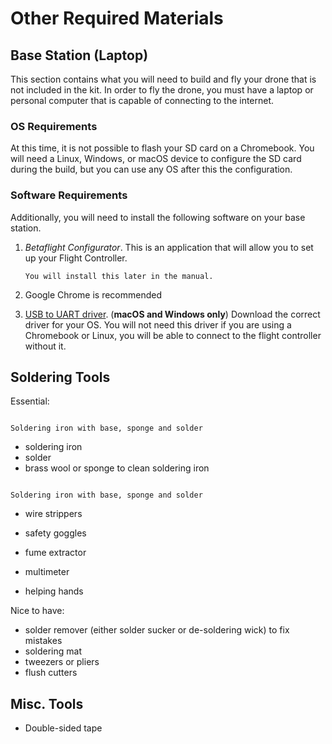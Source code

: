# Other Required Materials

## Base Station (Laptop)

This section contains what you will need to build and fly your drone that is not included in the kit.
In order to fly the drone, you must have a laptop or personal computer that is capable of connecting to the internet.

### OS Requirements

At this time, it is not possible to flash your SD card on a Chromebook. You will need a Linux, Windows, or macOS device to configure the SD card during the build, but you can use any OS after this the configuration.

### Software Requirements

Additionally, you will need to install the following software on your base station.

1. *Betaflight Configurator*. This is an application that will allow you to set up your Flight Controller.

    ```{note}
    You will install this later in the manual.
    ```

1. Google Chrome is recommended

1. [USB to UART driver](https://www.silabs.com/products/development-tools/software/usb-to-uart-bridge-vcp-drivers). (**macOS and Windows only**) Download the correct driver for your OS. You will not need this driver if you are using a Chromebook or Linux, you will be able to connect to the flight controller without it.

## Soldering Tools

Essential:

```{figure} ../_images/tools/Soldering_iron_and_accessories.jpg

Soldering iron with base, sponge and solder
```

- soldering iron
- solder
- brass wool or sponge to clean soldering iron

```{figure} ../_images/tools/Ideal_Reflex_wire_stripper.jpg

Soldering iron with base, sponge and solder
```

- wire strippers

- safety goggles
- fume extractor
- multimeter
- helping hands

Nice to have:

- solder remover (either solder sucker or de-soldering wick) to fix mistakes
- soldering mat
- tweezers or pliers
- flush cutters

## Misc. Tools

- Double-sided tape

